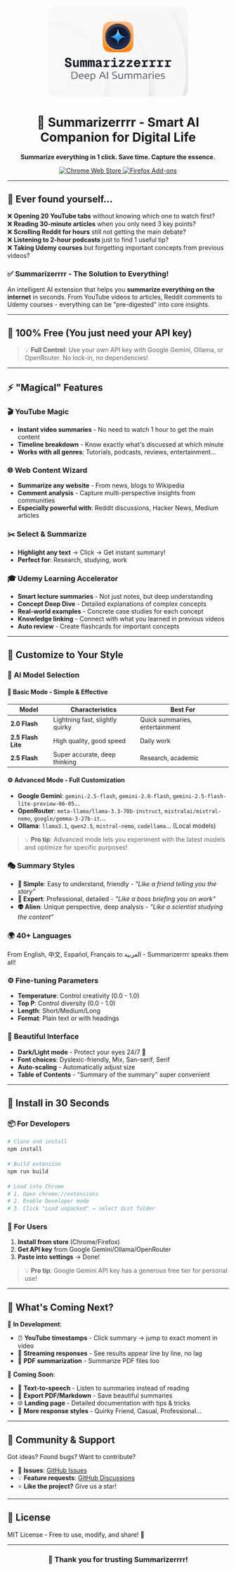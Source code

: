 <div align="center">
  <img width="320px" src="public/Sumarizzerrrr.png" alt="Summarizerrrr"/>
  <h1>🎯 Summarizerrrr - Smart AI Companion for Digital Life</h1>
  <p><strong>Summarize everything in 1 click. Save time. Capture the essence.</strong></p>
  
  <p>
    <a href="https://chromewebstore.google.com/detail/summarizerrrr/ahfjndakflcegianjdojpldllodpkkpc">
      <img src="https://img.shields.io/badge/Chrome-Install%20Now-4285F4?style=for-the-badge&logo=googlechrome&logoColor=white" alt="Chrome Web Store"/>
    </a>
    <a href="https://addons.mozilla.org/en-CA/firefox/addon/summarizerrrr/">
      <img src="https://img.shields.io/badge/Firefox-Install%20Now-FF7139?style=for-the-badge&logo=firefoxbrowser&logoColor=white" alt="Firefox Add-ons"/>
    </a>
  </p>
</div>

---

## 🤔 Ever found yourself...

❌ **Opening 20 YouTube tabs** without knowing which one to watch first?  
❌ **Reading 30-minute articles** when you only need 3 key points?  
❌ **Scrolling Reddit for hours** still not getting the main debate?  
❌ **Listening to 2-hour podcasts** just to find 1 useful tip?  
❌ **Taking Udemy courses** but forgetting important concepts from previous videos?

### ✅ **Summarizerrrr** - The Solution to Everything!

An intelligent AI extension that helps you **summarize everything on the internet** in seconds. From YouTube videos to articles, Reddit comments to Udemy courses - everything can be "pre-digested" into core insights.

---

## 🎁 **100% Free** (You just need your API key)

> 💡 **Full Control**: Use your own API key with Google Gemini, Ollama, or OpenRouter. No lock-in, no dependencies!

---

## ⚡ **"Magical" Features**

### 🎬 **YouTube Magic**

- **Instant video summaries** - No need to watch 1 hour to get the main content
- **Timeline breakdown** - Know exactly what's discussed at which minute
- **Works with all genres**: Tutorials, podcasts, reviews, entertainment...

### 🌐 **Web Content Wizard**

- **Summarize any website** - From news, blogs to Wikipedia
- **Comment analysis** - Capture multi-perspective insights from communities
- **Especially powerful with**: Reddit discussions, Hacker News, Medium articles

### ✂️ **Select & Summarize**

- **Highlight any text** → Click → Get instant summary!
- **Perfect for**: Research, studying, work

### 🎓 **Udemy Learning Accelerator**

- **Smart lecture summaries** - Not just notes, but deep understanding
- **Concept Deep Dive** - Detailed explanations of complex concepts
- **Real-world examples** - Concrete case studies for each concept
- **Knowledge linking** - Connect with what you learned in previous videos
- **Auto review** - Create flashcards for important concepts

---

## 🎨 **Customize to Your Style**

### 🤖 **AI Model Selection**

#### 🎯 **Basic Mode** - Simple & Effective

| Model              | Characteristics                 | Best For                       |
| ------------------ | ------------------------------- | ------------------------------ |
| **2.0 Flash**      | Lightning fast, slightly quirky | Quick summaries, entertainment |
| **2.5 Flash Lite** | High quality, good speed        | Daily work                     |
| **2.5 Flash**      | Super accurate, deep thinking   | Research, academic             |

#### ⚙️ **Advanced Mode** - Full Customization

- **Google Gemini**: `gemini-2.5-flash`, `gemini-2.0-flash`, `gemini-2.5-flash-lite-preview-06-05`...
- **OpenRouter**: `meta-llama/llama-3.3-70b-instruct`, `mistralai/mistral-nemo`, `google/gemma-3-27b-it`...
- **Ollama**: `llama3.1`, `qwen2.5`, `mistral-nemo`, `codellama`... (Local models)

> 💡 **Pro tip**: Advanced mode lets you experiment with the latest models and optimize for specific purposes!

### 🎭 **Summary Styles**

- **📝 Simple**: Easy to understand, friendly - _"Like a friend telling you the story"_
- **🧠 Expert**: Professional, detailed - _"Like a boss briefing you on work"_
- **👽 Alien**: Unique perspective, deep analysis - _"Like a scientist studying the content"_

### 🌍 **40+ Languages**

From English, 中文, Español, Français to العربية - Summarizerrrr speaks them all!

### ⚙️ **Fine-tuning Parameters**

- **Temperature**: Control creativity (0.0 - 1.0)
- **Top P**: Control diversity (0.0 - 1.0)
- **Length**: Short/Medium/Long
- **Format**: Plain text or with headings

### 🎨 **Beautiful Interface**

- **Dark/Light mode** - Protect your eyes 24/7 🌙
- **Font choices**: Dyslexic-friendly, Mix, San-serif, Serif
- **Auto-scaling** - Automatically adjust size
- **Table of Contents** - "Summary of the summary" super convenient

---

## 🚀 **Install in 30 Seconds**

### 📦 **For Developers**

```bash
# Clone and install
npm install

# Build extension
npm run build

# Load into Chrome
# 1. Open chrome://extensions
# 2. Enable Developer mode
# 3. Click "Load unpacked" → select dist folder
```

### 👤 **For Users**

1. **Install from store** (Chrome/Firefox)
2. **Get API key** from Google Gemini/Ollama/OpenRouter
3. **Paste into settings** → Done!

> 💡 **Pro tip**: Google Gemini API key has a generous free tier for personal use!

---

## 🔮 **What's Coming Next?**

🎯 **In Development**:

- ⏰ **YouTube timestamps** - Click summary → jump to exact moment in video
- 🌊 **Streaming responses** - See results appear line by line, no lag
- 📄 **PDF summarization** - Summarize PDF files too

🚀 **Coming Soon**:

- 🎤 **Text-to-speech** - Listen to summaries instead of reading
- 💾 **Export PDF/Markdown** - Save beautiful summaries
- 🌐 **Landing page** - Detailed documentation with tips & tricks
- 🎨 **More response styles** - Quirky Friend, Casual, Professional...

---

## 💬 **Community & Support**

Got ideas? Found bugs? Want to contribute?

- 🐛 **Issues**: [GitHub Issues](https://github.com/trongnguyen24/Summarizerrrr/issues)
- 💡 **Feature requests**: [GitHub Discussions](https://github.com/trongnguyen24/Summarizerrrr/discussions)
- ⭐ **Like the project?** Give us a star!

---

## 📄 **License**

MIT License - Free to use, modify, and share! 🎉

---

<div align="center">
  <h3>🙏 Thank you for trusting Summarizerrrr!</h3>
</div>
